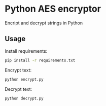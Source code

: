 # Python AES encryptor
Encript and decrypt strings in Python

## Usage
Install requirements:
```bash
pip install -r requirements.txt
```

Encrypt text:
```bash
python encrypt.py
```

Decrypt text:
```bash
python decrypt.py
```
